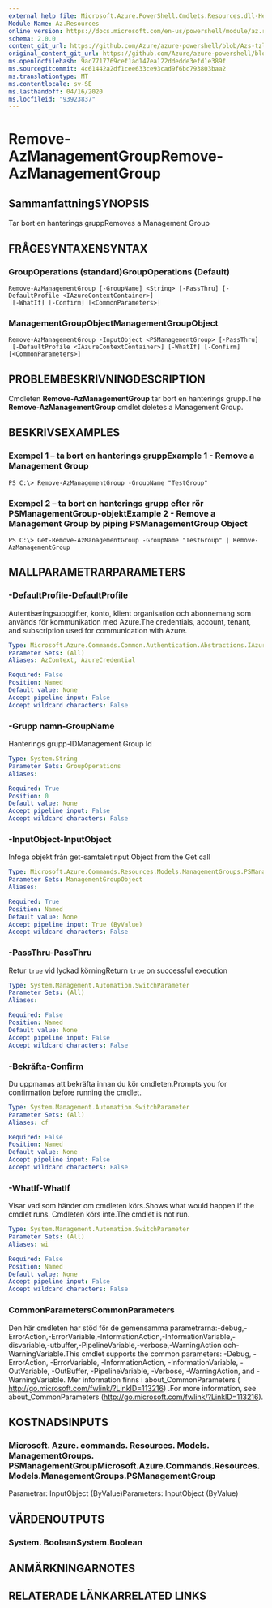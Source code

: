 ```yaml
---
external help file: Microsoft.Azure.PowerShell.Cmdlets.Resources.dll-Help.xml
Module Name: Az.Resources
online version: https://docs.microsoft.com/en-us/powershell/module/az.resources/remove-Azmanagementgroup/
schema: 2.0.0
content_git_url: https://github.com/Azure/azure-powershell/blob/Azs-tzl/src/Resources/Resources/help/Remove-AzManagementGroup.md
original_content_git_url: https://github.com/Azure/azure-powershell/blob/Azs-tzl/src/Resources/Resources/help/Remove-AzManagementGroup.md
ms.openlocfilehash: 9ac7717769cef1ad147ea122ddedde3efd1e389f
ms.sourcegitcommit: 4c61442a2df1cee633ce93cad9f6bc793803baa2
ms.translationtype: MT
ms.contentlocale: sv-SE
ms.lasthandoff: 04/16/2020
ms.locfileid: "93923837"
---
```

# <span data-ttu-id="ccc22-101">Remove-AzManagementGroup</span><span class="sxs-lookup"><span data-stu-id="ccc22-101">Remove-AzManagementGroup</span></span>

## <span data-ttu-id="ccc22-102">Sammanfattning</span><span class="sxs-lookup"><span data-stu-id="ccc22-102">SYNOPSIS</span></span>
<span data-ttu-id="ccc22-103">Tar bort en hanterings grupp</span><span class="sxs-lookup"><span data-stu-id="ccc22-103">Removes a Management Group</span></span>

## <span data-ttu-id="ccc22-104">FRÅGESYNTAXEN</span><span class="sxs-lookup"><span data-stu-id="ccc22-104">SYNTAX</span></span>

### <span data-ttu-id="ccc22-105">GroupOperations (standard)</span><span class="sxs-lookup"><span data-stu-id="ccc22-105">GroupOperations (Default)</span></span>
```
Remove-AzManagementGroup [-GroupName] <String> [-PassThru] [-DefaultProfile <IAzureContextContainer>]
 [-WhatIf] [-Confirm] [<CommonParameters>]
```

### <span data-ttu-id="ccc22-106">ManagementGroupObject</span><span class="sxs-lookup"><span data-stu-id="ccc22-106">ManagementGroupObject</span></span>
```
Remove-AzManagementGroup -InputObject <PSManagementGroup> [-PassThru]
 [-DefaultProfile <IAzureContextContainer>] [-WhatIf] [-Confirm] [<CommonParameters>]
```

## <span data-ttu-id="ccc22-107">PROBLEMBESKRIVNING</span><span class="sxs-lookup"><span data-stu-id="ccc22-107">DESCRIPTION</span></span>
<span data-ttu-id="ccc22-108">Cmdleten **Remove-AzManagementGroup** tar bort en hanterings grupp.</span><span class="sxs-lookup"><span data-stu-id="ccc22-108">The **Remove-AzManagementGroup** cmdlet deletes a Management Group.</span></span>

## <span data-ttu-id="ccc22-109">BESKRIVS</span><span class="sxs-lookup"><span data-stu-id="ccc22-109">EXAMPLES</span></span>

### <span data-ttu-id="ccc22-110">Exempel 1 – ta bort en hanterings grupp</span><span class="sxs-lookup"><span data-stu-id="ccc22-110">Example 1 - Remove a Management Group</span></span>
```
PS C:\> Remove-AzManagementGroup -GroupName "TestGroup"
```

### <span data-ttu-id="ccc22-111">Exempel 2 – ta bort en hanterings grupp efter rör PSManagementGroup-objekt</span><span class="sxs-lookup"><span data-stu-id="ccc22-111">Example 2 - Remove a Management Group by piping PSManagementGroup Object</span></span>
```
PS C:\> Get-Remove-AzManagementGroup -GroupName "TestGroup" | Remove-AzManagementGroup
```

## <span data-ttu-id="ccc22-112">MALLPARAMETRAR</span><span class="sxs-lookup"><span data-stu-id="ccc22-112">PARAMETERS</span></span>

### <span data-ttu-id="ccc22-113">-DefaultProfile</span><span class="sxs-lookup"><span data-stu-id="ccc22-113">-DefaultProfile</span></span>
<span data-ttu-id="ccc22-114">Autentiseringsuppgifter, konto, klient organisation och abonnemang som används för kommunikation med Azure.</span><span class="sxs-lookup"><span data-stu-id="ccc22-114">The credentials, account, tenant, and subscription used for communication with Azure.</span></span>

```yaml
Type: Microsoft.Azure.Commands.Common.Authentication.Abstractions.IAzureContextContainer
Parameter Sets: (All)
Aliases: AzContext, AzureCredential

Required: False
Position: Named
Default value: None
Accept pipeline input: False
Accept wildcard characters: False
```

### <span data-ttu-id="ccc22-115">-Grupp namn</span><span class="sxs-lookup"><span data-stu-id="ccc22-115">-GroupName</span></span>
<span data-ttu-id="ccc22-116">Hanterings grupp-ID</span><span class="sxs-lookup"><span data-stu-id="ccc22-116">Management Group Id</span></span>

```yaml
Type: System.String
Parameter Sets: GroupOperations
Aliases:

Required: True
Position: 0
Default value: None
Accept pipeline input: False
Accept wildcard characters: False
```

### <span data-ttu-id="ccc22-117">-InputObject</span><span class="sxs-lookup"><span data-stu-id="ccc22-117">-InputObject</span></span>
<span data-ttu-id="ccc22-118">Infoga objekt från get-samtalet</span><span class="sxs-lookup"><span data-stu-id="ccc22-118">Input Object from the Get call</span></span>

```yaml
Type: Microsoft.Azure.Commands.Resources.Models.ManagementGroups.PSManagementGroup
Parameter Sets: ManagementGroupObject
Aliases:

Required: True
Position: Named
Default value: None
Accept pipeline input: True (ByValue)
Accept wildcard characters: False
```

### <span data-ttu-id="ccc22-119">-PassThru</span><span class="sxs-lookup"><span data-stu-id="ccc22-119">-PassThru</span></span>
<span data-ttu-id="ccc22-120">Retur `true` vid lyckad körning</span><span class="sxs-lookup"><span data-stu-id="ccc22-120">Return `true` on successful execution</span></span>

```yaml
Type: System.Management.Automation.SwitchParameter
Parameter Sets: (All)
Aliases:

Required: False
Position: Named
Default value: None
Accept pipeline input: False
Accept wildcard characters: False
```

### <span data-ttu-id="ccc22-121">-Bekräfta</span><span class="sxs-lookup"><span data-stu-id="ccc22-121">-Confirm</span></span>
<span data-ttu-id="ccc22-122">Du uppmanas att bekräfta innan du kör cmdleten.</span><span class="sxs-lookup"><span data-stu-id="ccc22-122">Prompts you for confirmation before running the cmdlet.</span></span>

```yaml
Type: System.Management.Automation.SwitchParameter
Parameter Sets: (All)
Aliases: cf

Required: False
Position: Named
Default value: None
Accept pipeline input: False
Accept wildcard characters: False
```

### <span data-ttu-id="ccc22-123">-WhatIf</span><span class="sxs-lookup"><span data-stu-id="ccc22-123">-WhatIf</span></span>
<span data-ttu-id="ccc22-124">Visar vad som händer om cmdleten körs.</span><span class="sxs-lookup"><span data-stu-id="ccc22-124">Shows what would happen if the cmdlet runs.</span></span>
<span data-ttu-id="ccc22-125">Cmdleten körs inte.</span><span class="sxs-lookup"><span data-stu-id="ccc22-125">The cmdlet is not run.</span></span>

```yaml
Type: System.Management.Automation.SwitchParameter
Parameter Sets: (All)
Aliases: wi

Required: False
Position: Named
Default value: None
Accept pipeline input: False
Accept wildcard characters: False
```

### <span data-ttu-id="ccc22-126">CommonParameters</span><span class="sxs-lookup"><span data-stu-id="ccc22-126">CommonParameters</span></span>
<span data-ttu-id="ccc22-127">Den här cmdleten har stöd för de gemensamma parametrarna:-debug,-ErrorAction,-ErrorVariable,-InformationAction,-InformationVariable,-disvariable,-utbuffer,-PipelineVariable,-verbose,-WarningAction och-WarningVariable.</span><span class="sxs-lookup"><span data-stu-id="ccc22-127">This cmdlet supports the common parameters: -Debug, -ErrorAction, -ErrorVariable, -InformationAction, -InformationVariable, -OutVariable, -OutBuffer, -PipelineVariable, -Verbose, -WarningAction, and -WarningVariable.</span></span> <span data-ttu-id="ccc22-128">Mer information finns i about_CommonParameters ( http://go.microsoft.com/fwlink/?LinkID=113216) .</span><span class="sxs-lookup"><span data-stu-id="ccc22-128">For more information, see about_CommonParameters (http://go.microsoft.com/fwlink/?LinkID=113216).</span></span>

## <span data-ttu-id="ccc22-129">KOSTNADS</span><span class="sxs-lookup"><span data-stu-id="ccc22-129">INPUTS</span></span>

### <span data-ttu-id="ccc22-130">Microsoft. Azure. commands. Resources. Models. ManagementGroups. PSManagementGroup</span><span class="sxs-lookup"><span data-stu-id="ccc22-130">Microsoft.Azure.Commands.Resources.Models.ManagementGroups.PSManagementGroup</span></span>
<span data-ttu-id="ccc22-131">Parametrar: InputObject (ByValue)</span><span class="sxs-lookup"><span data-stu-id="ccc22-131">Parameters: InputObject (ByValue)</span></span>

## <span data-ttu-id="ccc22-132">VÄRDEN</span><span class="sxs-lookup"><span data-stu-id="ccc22-132">OUTPUTS</span></span>

### <span data-ttu-id="ccc22-133">System. Boolean</span><span class="sxs-lookup"><span data-stu-id="ccc22-133">System.Boolean</span></span>

## <span data-ttu-id="ccc22-134">ANMÄRKNINGAR</span><span class="sxs-lookup"><span data-stu-id="ccc22-134">NOTES</span></span>

## <span data-ttu-id="ccc22-135">RELATERADE LÄNKAR</span><span class="sxs-lookup"><span data-stu-id="ccc22-135">RELATED LINKS</span></span>
